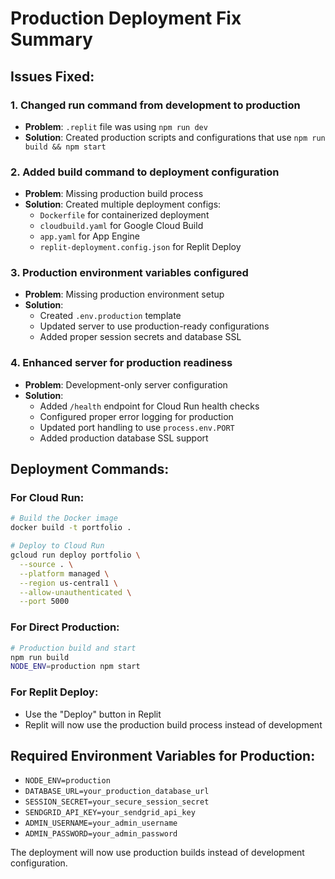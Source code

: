 # Production Deployment Fix Summary

## Issues Fixed:

### 1. Changed run command from development to production
- **Problem**: `.replit` file was using `npm run dev`
- **Solution**: Created production scripts and configurations that use `npm run build && npm start`

### 2. Added build command to deployment configuration
- **Problem**: Missing production build process
- **Solution**: Created multiple deployment configs:
  - `Dockerfile` for containerized deployment
  - `cloudbuild.yaml` for Google Cloud Build
  - `app.yaml` for App Engine
  - `replit-deployment.config.json` for Replit Deploy

### 3. Production environment variables configured
- **Problem**: Missing production environment setup
- **Solution**: 
  - Created `.env.production` template
  - Updated server to use production-ready configurations
  - Added proper session secrets and database SSL

### 4. Enhanced server for production readiness
- **Problem**: Development-only server configuration
- **Solution**:
  - Added `/health` endpoint for Cloud Run health checks
  - Configured proper error logging for production
  - Updated port handling to use `process.env.PORT`
  - Added production database SSL support

## Deployment Commands:

### For Cloud Run:
```bash
# Build the Docker image
docker build -t portfolio .

# Deploy to Cloud Run
gcloud run deploy portfolio \
  --source . \
  --platform managed \
  --region us-central1 \
  --allow-unauthenticated \
  --port 5000
```

### For Direct Production:
```bash
# Production build and start
npm run build
NODE_ENV=production npm start
```

### For Replit Deploy:
- Use the "Deploy" button in Replit
- Replit will now use the production build process instead of development

## Required Environment Variables for Production:
- `NODE_ENV=production`
- `DATABASE_URL=your_production_database_url`
- `SESSION_SECRET=your_secure_session_secret`
- `SENDGRID_API_KEY=your_sendgrid_api_key`
- `ADMIN_USERNAME=your_admin_username`
- `ADMIN_PASSWORD=your_admin_password`

The deployment will now use production builds instead of development configuration.